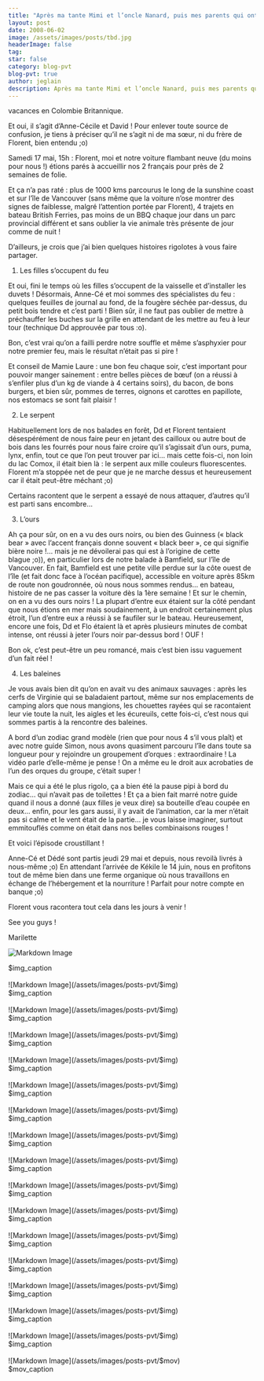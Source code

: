 ```yaml
---
title: "Après ma tante Mimi et l’oncle Nanard, puis mes parents qui ont"
layout: post
date: 2008-06-02
image: /assets/images/posts/tbd.jpg
headerImage: false
tag:
star: false
category: blog-pvt
blog-pvt: true
author: jeglain
description: Après ma tante Mimi et l’oncle Nanard, puis mes parents qui ont
---
```

vacances en Colombie Britannique.

Et oui, il s’agit d’Anne-Cécile et David ! Pour enlever toute
source de confusion, je tiens à préciser qu’il ne s’agit ni de ma
sœur, ni du frère de Florent, bien entendu ;o)

Samedi 17 mai, 15h : Florent, moi et notre voiture flambant neuve (du
moins pour nous !) étions parés à accueillir nos 2 français pour
près de 2 semaines de folie.

Et ça n’a pas raté : plus de 1000 kms parcourus le long de la
sunshine coast et sur l’île de Vancouver (sans même que la voiture
n’ose montrer des signes de faiblesse, malgré l’attention portée
par Florent), 4 trajets en bateau British Ferries, pas moins de un BBQ
chaque jour dans un parc provincial différent et sans oublier la vie
animale très présente de jour comme de nuit !

D’ailleurs, je crois que j’ai bien quelques histoires rigolotes à
vous faire partager.

1. Les filles s’occupent du feu

Et oui, fini le temps où les filles s’occupent de la vaisselle et
d’installer les duvets ! Désormais, Anne-Cé et moi sommes des
spécialistes du feu : quelques feuilles de journal au fond, de la
fougère séchée par-dessus, du petit bois tendre et c’est parti !
Bien sûr, il ne faut pas oublier de mettre à préchauffer les buches
sur la grille en attendant de les mettre au feu à leur tour (technique
Dd approuvée par tous :o).

Bon, c’est vrai qu’on a failli perdre notre souffle et même
s’asphyxier pour notre premier feu, mais le résultat n’était pas
si pire !

Et conseil de Mamie Laure : une bon feu chaque soir, c’est important
pour pouvoir manger sainement : entre belles pièces de bœuf (on a
réussi à s’enfiler plus d’un kg de viande à 4 certains soirs), du
bacon, de bons burgers, et bien sûr, pommes de terres, oignons et
carottes en papillote, nos estomacs se sont fait plaisir !

2. Le serpent

Habituellement lors de nos balades en forêt, Dd et Florent tentaient
désespérément de nous faire peur en jetant des cailloux ou autre bout
de bois dans les fourrés pour nous faire croire qu’il s’agissait
d’un ours, puma, lynx, enfin, tout ce que l’on peut trouver par
ici… mais cette fois-ci, non loin du lac Comox, il était bien là :
le serpent aux mille couleurs fluorescentes. Florent m’a stoppée net
de peur que je ne marche dessus et heureusement car il était peut-être
méchant ;o)

Certains racontent que le serpent a essayé de nous attaquer, d’autres
qu’il est parti sans encombre…

3. L’ours

Ah ça pour sûr, on en a vu des ours noirs, ou bien des Guinness
(« black bear » avec l’accent français donne souvent « black
beer », ce qui signifie bière noire !… mais je ne dévoilerai pas
qui est à l’origine de cette blague ;o)), en particulier lors de
notre balade à Bamfield, sur l’île de Vancouver. En fait, Bamfield
est une petite ville perdue sur la côte ouest de l’île (et fait donc
face à l’océan pacifique), accessible en voiture après 85km de
route non goudronnée, où nous nous sommes rendus… en bateau,
histoire de ne pas casser la voiture dès la 1ère semaine ! Et sur le
chemin, on en a vu des ours noirs ! La plupart d’entre eux étaient
sur la côté pendant que nous étions en mer mais soudainement, à un
endroit certainement plus étroit, l’un d’entre eux a réussi à se
faufiler sur le bateau. Heureusement, encore une fois, Dd et Flo
étaient là et après plusieurs minutes de combat intense, ont réussi
à jeter l’ours noir par-dessus bord ! OUF !

Bon ok, c’est peut-être un peu romancé, mais c’est bien issu
vaguement d’un fait réel !

4. Les baleines

Je vous avais bien dit qu’on en avait vu des animaux sauvages :
après les cerfs de Virginie qui se baladaient partout, même sur nos
emplacements de camping alors que nous mangions, les chouettes rayées
qui se racontaient leur vie toute la nuit, les aigles et les écureuils,
cette fois-ci, c’est nous qui sommes partis à la rencontre des
baleines.

A bord d’un zodiac grand modèle (rien que pour nous 4 s’il vous
plaît) et avec notre guide Simon, nous avons quasiment parcouru
l’île dans toute sa longueur pour y rejoindre un groupement
d’orques : extraordinaire ! La vidéo parle d’elle-même je
pense ! On a même eu le droit aux acrobaties de l’un des orques du
groupe, c’était super !

Mais ce qui a été le plus rigolo, ça a bien été la pause pipi à
bord du zodiac… qui n’avait pas de toilettes ! Et ça a bien fait
marré notre guide quand il nous a donné (aux filles je veux dire) sa
bouteille d’eau coupée en deux… enfin, pour les gars aussi, il y
avait de l’animation, car la mer n’était pas si calme et le vent
était de la partie… je vous laisse imaginer, surtout emmitouflés
comme on était dans nos belles combinaisons rouges !

Et voici l’épisode croustillant !

Anne-Cé et Dédé sont partis jeudi 29 mai et depuis, nous revoilà
livrés à nous-même ;o) En attendant l’arrivée de Kékile le 14
juin, nous en profitons tout de même bien dans une ferme organique où
nous travaillons en échange de l’hébergement et la nourriture !
Parfait pour notre compte en banque ;o)

Florent vous racontera tout cela dans les jours à venir !

See you guys !

Marilette

![Markdown Image](/assets/images/posts-pvt/$img)
<figcaption class="caption">$img_caption</figcaption>
<br>
![Markdown Image](/assets/images/posts-pvt/$img)
<figcaption class="caption">$img_caption</figcaption>
<br>
![Markdown Image](/assets/images/posts-pvt/$img)
<figcaption class="caption">$img_caption</figcaption>
<br>
![Markdown Image](/assets/images/posts-pvt/$img)
<figcaption class="caption">$img_caption</figcaption>
<br>
![Markdown Image](/assets/images/posts-pvt/$img)
<figcaption class="caption">$img_caption</figcaption>
<br>
![Markdown Image](/assets/images/posts-pvt/$img)
<figcaption class="caption">$img_caption</figcaption>
<br>
![Markdown Image](/assets/images/posts-pvt/$img)
<figcaption class="caption">$img_caption</figcaption>
<br>
![Markdown Image](/assets/images/posts-pvt/$img)
<figcaption class="caption">$img_caption</figcaption>
<br>
![Markdown Image](/assets/images/posts-pvt/$img)
<figcaption class="caption">$img_caption</figcaption>
<br>
![Markdown Image](/assets/images/posts-pvt/$img)
<figcaption class="caption">$img_caption</figcaption>
<br>
![Markdown Image](/assets/images/posts-pvt/$img)
<figcaption class="caption">$img_caption</figcaption>
<br>
![Markdown Image](/assets/images/posts-pvt/$img)
<figcaption class="caption">$img_caption</figcaption>
<br>
![Markdown Image](/assets/images/posts-pvt/$img)
<figcaption class="caption">$img_caption</figcaption>
<br>
![Markdown Image](/assets/images/posts-pvt/$img)
<figcaption class="caption">$img_caption</figcaption>
<br>
![Markdown Image](/assets/images/posts-pvt/$img)
<figcaption class="caption">$img_caption</figcaption>
<br>
![Markdown Image](/assets/images/posts-pvt/$img)
<figcaption class="caption">$img_caption</figcaption>
<br>
![Markdown Image](/assets/images/posts-pvt/$mov)
<figcaption class="caption">$mov_caption</figcaption>
<br>

